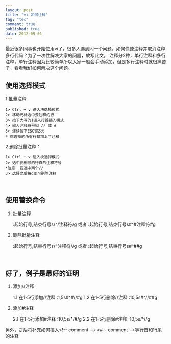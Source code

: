 ```yaml
---
layout: post
title: "vi 如何注释"
tag: "tec"
comment: true
published: true
date: 2012-09-01
---
```

最近很多同事也开始使用vi了，很多人遇到同一个问题，如何快速注释并取消注释多行代码？为了一次性解决大家的问题，故写此文。
注释分2种，单行注释和多行注释，单行注释因为比较简单所以大家一般会手动添加，但是多行注释时就很痛苦了，看看我们如何解决这个问题。

<h2>使用选择模式</h2>

1.批量注释

	1> Ctrl + v 进入块选择模式
	2> 移动光标选中要注释的行
	3> 按下大写的I进入行首插入模式
	4> 输入注释符号如 // 或 #
	5> 连续按下ESC键2次
	* 你选择的所有行都加上了注释

2.删除批量注释：

	1> Ctrl + v 进入块选择模式
	2> 选中要删除的行首的注释符号 
	*注意  要选中两个//
	3> 选好之后按d即可删除注释

<br/>

<h2>使用替换命令</h2>

1. 批量注释

	:起始行号,结束行号s/^/注释符/g
	或者
	:起始行号,结束行号s#^#注释符#g

2. 删除批量注释

	:起始行号,结束行号s/^注释符//g
	或者
	:起始行号,结束行号s#^##g


<br/>

<h2>好了，例子是最好的证明</h2>

<!-- <blockquote markdown="1"> 
{:.noindent}
-->
1. 添加//注释

	1.1 在1-5行添加//注释
	:1,5s#^#//#g
	1.2 在1-5行删除//注释
	:10,5s#^//##g
2. 添加#注释

	2.1 在1-5行添加#注释
	:10,5s/^/#/g
	2.2 在1-5行删除#注释
	:10,5s/^//g

<!-- </blockquote> -->


另外，之后将补充如何插入<\!-- comment --> <#-- comment -->等行首和行尾的注释


